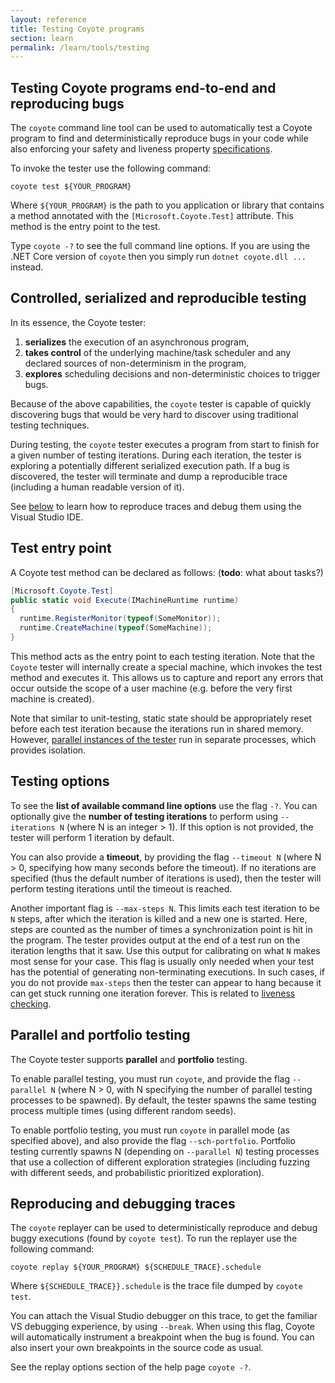 ```yaml
---
layout: reference
title: Testing Coyote programs
section: learn
permalink: /learn/tools/testing
---
```


## Testing Coyote programs end-to-end and reproducing bugs

The `coyote` command line tool can be used to automatically test a Coyote program to find and deterministically reproduce bugs in your code while also enforcing your safety and liveness property [specifications](/Coyote/learn/specifications/overview).

To invoke the tester use the following command:
```
coyote test ${YOUR_PROGRAM}
```
Where `${YOUR_PROGRAM}` is the path to you application or library that contains a method annotated with the `[Microsoft.Coyote.Test]` attribute. This method is the entry point to the test.

Type `coyote -?` to see the full command line options. If you are using the .NET Core version of `coyote` then you simply run `dotnet coyote.dll ...` instead.

## Controlled, serialized and reproducible testing

In its essence, the Coyote tester:
 1. **serializes** the execution of an asynchronous program,
 2. **takes control** of the underlying machine/task scheduler and any declared sources of non-determinism in the program,
 3. **explores** scheduling decisions and non-deterministic choices to trigger bugs.

Because of the above capabilities, the `coyote` tester is capable of quickly discovering bugs that would be very hard to discover using traditional testing techniques.

During testing, the `coyote` tester executes a program from start to finish for a given number of testing iterations. During each iteration, the tester is exploring a potentially different serialized execution path. If a bug is discovered, the tester will terminate and dump a reproducible trace (including a human readable version of it).

See [below](#reproducing-and-debugging-traces) to learn how to reproduce traces and debug them using the Visual Studio IDE.

## Test entry point

A Coyote test method can be declared as follows: (**todo**: what about tasks?)

```c#
[Microsoft.Coyote.Test]
public static void Execute(IMachineRuntime runtime)
{
  runtime.RegisterMonitor(typeof(SomeMonitor));
  runtime.CreateMachine(typeof(SomeMachine));
}
```

This method acts as the entry point to each testing iteration. Note that the `Coyote` tester will internally create a special machine, which invokes the test method and executes it. This allows us to capture and report any errors that occur outside the scope of a user machine (e.g. before the very first machine is created).

Note that similar to unit-testing, static state should be appropriately reset before each test iteration because the iterations run in shared memory. However, [parallel instances of the tester](#parallel-and-portfolio-testing) run in separate processes, which provides isolation.

## Testing options

To see the **list of available command line options** use the flag `-?`. You can optionally give the **number of testing iterations** to perform using `--iterations N` (where N is an integer > 1). If this option is not provided, the tester will perform 1 iteration by default.

You can also provide a **timeout**, by providing the flag `--timeout N` (where N > 0, specifying how many seconds before the timeout). If no iterations are specified (thus the default number of iterations is used), then the tester will perform testing iterations until the timeout is reached.

Another important flag is `--max-steps N`. This limits each test iteration to be `N` steps, after which the iteration is killed and a new one is started. Here, steps are counted as the number of times a synchronization point is hit in the program. The tester provides output at the end of a test run on the iteration lengths that it saw. Use this output for calibrating on what `N` makes most sense for your case. This flag is usually only needed when your test has the potential of generating non-terminating executions. In such cases, if you do not provide `max-steps` then the tester can appear to hang because it can get stuck running one iteration forever. This is related to [liveness checking](/Coyote/learn/specifications/liveness-checking).

## Parallel and portfolio testing

The Coyote tester supports **parallel** and **portfolio** testing.

To enable parallel testing, you must run `coyote`, and provide the flag `--parallel N` (where N > 0, with N specifying the number of parallel testing processes to be spawned). By default, the tester spawns the same testing process multiple times (using different random seeds).

To enable portfolio testing, you must run `coyote` in parallel mode (as specified above), and also provide the flag `--sch-portfolio`. Portfolio testing currently spawns N (depending on `--parallel N`) testing processes that use a collection of different exploration strategies (including fuzzing with different seeds, and probabilistic prioritized exploration).

## Reproducing and debugging traces

The `coyote` replayer can be used to deterministically reproduce and debug buggy executions (found by `coyote test`). To run the replayer use the following command:
```
coyote replay ${YOUR_PROGRAM} ${SCHEDULE_TRACE}.schedule
```
Where `${SCHEDULE_TRACE}}.schedule` is the trace file dumped by `coyote test`.

You can attach the Visual Studio debugger on this trace, to get the familiar VS debugging experience, by using `--break`. When using this flag, Coyote will automatically instrument a breakpoint when the bug is found. You can also insert your own breakpoints in the source code as usual.

See the replay options section of the help page `coyote -?`.
